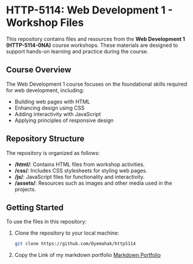 # HTTP-5114: Web Development 1 - Workshop Files

This repository contains files and resources from the **Web Development 1 (HTTP-5114-0NA)** course workshops. These materials are designed to support hands-on learning and practice during the course.

## Course Overview

The Web Development 1 course focuses on the foundational skills required for web development, including:

- Building web pages with HTML
- Enhancing design using CSS
- Adding interactivity with JavaScript
- Applying principles of responsive design

## Repository Structure

The repository is organized as follows:

- **/html/**: Contains HTML files from workshop activities.
- **/css/**: Includes CSS stylesheets for styling web pages.
- **/js/**: JavaScript files for functionality and interactivity.
- **/assets/**: Resources such as images and other media used in the projects.

## Getting Started

To use the files in this repository:

1. Clone the repository to your local machine:
   ```bash
   git clone https://github.com/Oyemahak/http5114
2. Copy the Link of my markdown portfolio
   [Markdown Portfolio](https://oyemahak.github.io/markdown-portfolio/)
